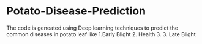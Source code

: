 # Potato-Disease-Prediction

The code is geneated using Deep learning techniques to predict the common diseases in potato leaf like 
1.Early Blight 
2. Health 
3. 3. Late Blight
